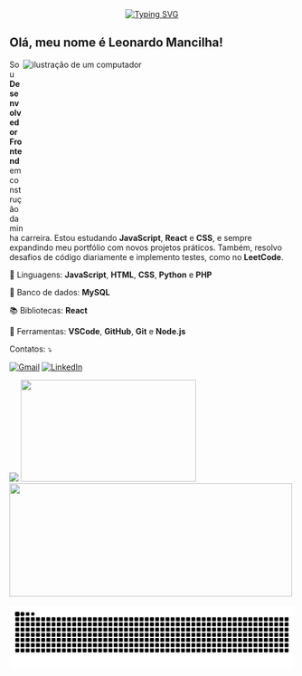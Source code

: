 <div align="center">
 <a href="https://git.io/typing-svg"><img src="https://readme-typing-svg.demolab.com?font=sans-serif&weight=300&size=32&letterSpacing=&pause=1000&color=007acc&background=AC203400&width=435&lines=Welcome+to+my+code+world!" alt="Typing SVG" />
 </a>
</div>

## Olá, meu nome é Leonardo Mancilha!

<img src="https://t3.ftcdn.net/jpg/07/96/02/16/360_F_796021659_T0fEiTbS0k3iae6UdY8iBESVDBFoMqkH.jpg" alt="ilustração de um computador" min-width="350px" max-width="480px" width="480px" height="300px" align="right">

<p>
  Sou <strong>Desenvolvedor Frontend</strong> em construção da minha carreira. Estou estudando <strong>JavaScript</strong>, <strong>React</strong> e <strong>CSS</strong>, e sempre expandindo meu portfólio com novos projetos práticos.
  Também, resolvo desafios de código diariamente e implemento testes, como no <strong>LeetCode</strong>.
</p>

<p>
  🦄 Linguagens: <strong>JavaScript</strong>, <strong>HTML</strong>, <strong>CSS</strong>, <strong>Python</strong> e <strong>PHP</strong>
</p>

<p>
  💾 Banco de dados: <strong>MySQL</strong>
</p>

<p>
  📚 Bibliotecas: <strong>React</strong>
</p>

<p>
  💼 Ferramentas: <strong>VSCode</strong>, <strong>GitHub</strong>, <strong>Git</strong> e <strong>Node.js</strong>
</p>

<p>
  Contatos: ⤵️
</p>

<p align="left">
  <a href="mailto:leonardomachadomancilha@gmail.com" title="Gmail">
  <img src="https://img.shields.io/badge/-Gmail-FF0000?style=flat-square&labelColor=FF0000&logo=gmail&logoColor=white&link=LINK-DO-SEU-GMAIL" alt="Gmail"/></a>
  <a href="https://www.linkedin.com/in/leonardomancilha/" title="LinkedIn">
  <img src="https://img.shields.io/badge/-Linkedin-0e76a8?style=flat-square&logo=Linkedin&logoColor=white&link=LINK-DO-SEU-LINKEDIN" alt="LinkedIn"/></a>
</p>

<img src="https://github-readme-stats.vercel.app/api?username=LeonardoMancilha&show_icons=true&hide=contribs,prs&cache_seconds=86400&theme=github_dark" width="500px" /> <img src="https://github-readme-stats-wheat-two-53.vercel.app/api/top-langs/?username=LeonardoMancilha&theme=neon&hide_border=false&include_all_commits=false&count_private=false&layout=compact" height="180px" width="310px">
<img src="https://github-readme-streak-stats.herokuapp.com/?user=LeonardoMancilha&theme=dark&hide_border=false" width="500px" height="200px"/>

<picture align="center">
  <source media="(prefers-color-scheme: dark)" srcset="https://raw.githubusercontent.com/LeonardoMancilha/LeonardoMancilha/output/github-contribution-grid-snake-dark.svg">
  <source media="(prefers-color-scheme: light)" srcset="https://raw.githubusercontent.com/LeonardoMancilha/LeonardoMancilha/output/github-contribution-grid-snake-dark.svg">
  <img align="center" alt="github contribution grid snake animation" src="https://raw.githubusercontent.com/LeonardoMancilha/LeonardoMancilha/output/github-contribution-grid-snake.svg">
</picture>
